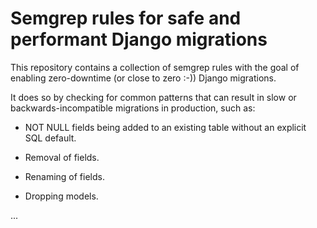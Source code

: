 # Semgrep rules for safe and performant Django migrations

This repository contains a collection of semgrep rules with the goal of
enabling zero-downtime (or close to zero :-)) Django migrations.

It does so by checking for common patterns that can result in slow or
backwards-incompatible migrations in production, such as:

* NOT NULL fields being added to an existing table without an explicit
  SQL default.

* Removal of fields.

* Renaming of fields.

* Dropping models.

...
